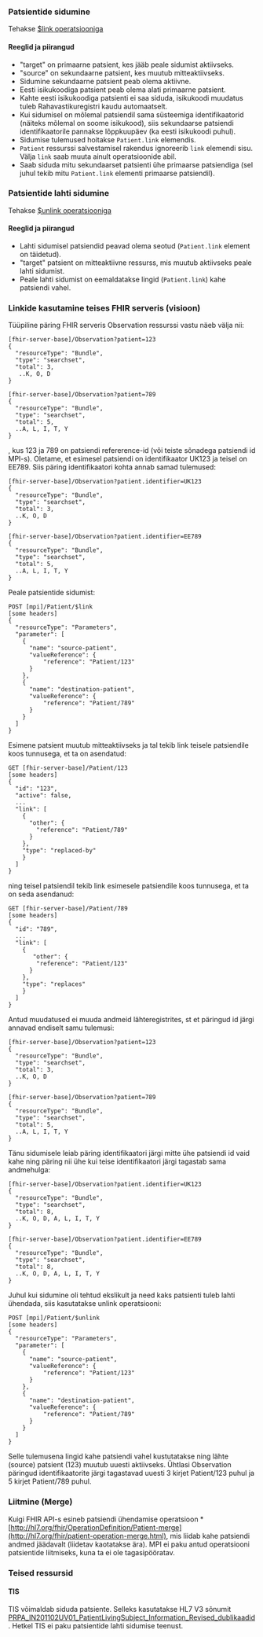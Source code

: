 ### Patsientide sidumine
Tehakse [$link operatsiooniga](OperationDefinition-patient-link.html)

#### Reeglid ja piirangud
- "target" on primaarne patsient, kes jääb peale sidumist aktiivseks.
- "source" on sekundaarne patsient, kes muutub mitteaktiivseks.
- Sidumine sekundaarne patsient peab olema aktiivne.
- Eesti isikukoodiga patsient peab olema alati primaarne patsient.
- Kahte eesti isikukoodiga patsienti ei saa siduda, isikukoodi muudatus tuleb Rahavastikuregistri kaudu automaatselt.
- Kui sidumisel on mõlemal patsiendil sama süsteemiga identifikaatorid (näiteks mõlemal on soome isikukood), siis sekundaarse patsiendi identifikaatorile pannakse lõppkuupäev (ka eesti isikukoodi puhul).
- Sidumise tulemused hoitakse `Patient.link` elemendis.
- `Patient` ressurssi salvestamisel rakendus ignoreerib `link` elemendi sisu. Välja `link` saab muuta ainult operatsioonide abil.
- Saab siduda mitu sekundaarset patsienti ühe primaarse patsiendiga (sel juhul tekib mitu `Patient.link` elementi primaarse patsiendil).


### Patsientide lahti sidumine
Tehakse [$unlink operatsiooniga](OperationDefinition-patient-unlink.html)

#### Reeglid ja piirangud
- Lahti sidumisel patsiendid peavad olema seotud (`Patient.link` element on täidetud).
- "target" patsient on mitteaktiivne ressurss, mis muutub aktiivseks peale lahti sidumist.
- Peale lahti sidumist on eemaldatakse lingid (`Patient.link`) kahe patsiendi vahel.

### Linkide kasutamine teises FHIR serveris (visioon)
Tüüpiline päring FHIR serveris Observation ressurssi vastu näeb välja nii:
```
[fhir-server-base]/Observation?patient=123
{
  "resourceType": "Bundle",
  "type": "searchset",
  "total": 3,
   ..K, O, D
}
 
[fhir-server-base]/Observation?patient=789
{
  "resourceType": "Bundle",
  "type": "searchset",
  "total": 5,
  ..A, L, I, T, Y
}
```
, kus 123 ja 789 on patsiendi refererence-id (või teiste sõnadega patsiendi id MPI-s). Oletame, et esimesel patsiendi on identifikaator UK123 ja teisel on EE789. Siis päring identifikaatori kohta annab samad tulemused:

```
[fhir-server-base]/Observation?patient.identifier=UK123
{
  "resourceType": "Bundle",
  "type": "searchset",
  "total": 3,
  ..K, O, D
}
 
[fhir-server-base]/Observation?patient.identifier=EE789
{
  "resourceType": "Bundle",
  "type": "searchset",
  "total": 5,
  ..A, L, I, T, Y
}  
```

Peale patsientide sidumist:
```
POST [mpi]/Patient/$link
[some headers]
{
  "resourceType": "Parameters",
  "parameter": [
    {
      "name": "source-patient",
      "valueReference": {
          "reference": "Patient/123"
      }      
    },
    {
      "name": "destination-patient",
      "valueReference": {
          "reference": "Patient/789"
      }
    }
  ]
}
```

Esimene patsient muutub mitteaktiivseks ja tal tekib link teisele patsiendile koos tunnusega, et ta on asendatud:
```
GET [fhir-server-base]/Patient/123
[some headers]
{
  "id": "123",
  "active": false,
  ...
  "link": [
    {
      "other": {
        "reference": "Patient/789"
      }
    },
    "type": "replaced-by"
    }
  ]
}
```

ning teisel patsiendil tekib link esimesele patsiendile koos tunnusega, et ta on seda asendanud:
```
GET [fhir-server-base]/Patient/789
[some headers]
{
  "id": "789",
  ...
  "link": [
    {
       "other": {
        "reference": "Patient/123"
      }
    },
    "type": "replaces"
    }
  ]
}
```

Antud muudatused ei muuda andmeid lähteregistrites, st et päringud id järgi annavad endiselt samu tulemusi:
```
[fhir-server-base]/Observation?patient=123
{
  "resourceType": "Bundle",
  "type": "searchset",
  "total": 3,
  ..K, O, D
}
 
[fhir-server-base]/Observation?patient=789
{
  "resourceType": "Bundle",
  "type": "searchset",
  "total": 5,
  ..A, L, I, T, Y
}  
```

Tänu sidumisele leiab päring identifikaatori järgi mitte ühe patsiendi id vaid kahe ning päring nii ühe kui teise identifikaatori järgi tagastab sama andmehulga:
```
[fhir-server-base]/Observation?patient.identifier=UK123
{
  "resourceType": "Bundle",
  "type": "searchset",
  "total": 8,
  ..K, O, D, A, L, I, T, Y
}

[fhir-server-base]/Observation?patient.identifier=EE789
{
  "resourceType": "Bundle",
  "type": "searchset",
  "total": 8,
  ..K, O, D, A, L, I, T, Y
}  
```

Juhul kui sidumine oli tehtud ekslikult ja need kaks patsienti tuleb lahti ühendada, siis kasutatakse unlink operatsiooni:
```
POST [mpi]/Patient/$unlink
[some headers]
{
  "resourceType": "Parameters",
  "parameter": [
    {
      "name": "source-patient",
      "valueReference": {
          "reference": "Patient/123"
      }      
    },
    {
      "name": "destination-patient",
      "valueReference": {
          "reference": "Patient/789"
      }      
    }
  ]
}
```
Selle tulemusena lingid kahe patsiendi vahel kustutatakse ning lähte (source) patsient (123) muutub uuesti aktiivseks. Ühtlasi Observation päringud identifikaatorite järgi tagastavad uuesti 3 kirjet Patient/123 puhul ja 5 kirjet Patient/789 puhul.


### Liitmine (Merge) 
Kuigi FHIR API-s esineb patsiendi ühendamise operatsioon *[http://hl7.org/fhir/OperationDefinition/Patient-merge](http://hl7.org/fhir/patient-operation-merge.html), mis liidab kahe patsiendi andmed jäädavalt (liidetav kaotatakse ära).
MPI ei paku antud operatsiooni patsientide liitmiseks, kuna ta ei ole tagasipööratav.

### Teised ressursid
#### TIS
TIS võimaldab siduda patsiente. Selleks kasutatakse HL7 V3 sõnumit [PRPA_IN201102UV01_PatientLivingSubject_Information_Revised_dublikaadid](https://pub.e-tervis.ee/standards2/Standards/8.0/DL/XML/PRPA_IN201102UV01_PatientLivingSubject_Information_Revised_dublikaadid.xml). Hetkel TIS ei paku patsientide lahti sidumise teenust.
